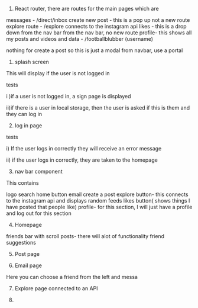 1. React router, there are routes for the main pages which are

messages - /direct/inbox
create new post - this is a pop up not a new route
explore route - /explore connects to the instagram api
likes - this is a drop down from the nav bar from the nav bar, no new route
profile- this shows all my posts and videos and data - /footballblubber (username)

nothing for create a post so this is just a modal from navbar, use a portal

1. splash screen

This will display if the user is not logged in

tests

i )if a user is not logged in, a sign page is displayed

ii)if there is a user in local storage, then the user is asked if this is them and they can log in

2. log in page

tests

i) If the user logs in correctly they will receive an error message

ii) if the user logs in correctly, they are taken to the homepage

3. nav bar component

This contains

logo
search
home button
email
create a post
explore button- this connects to the instagram api and displays random feeds
likes button( shows things I have posted that people like)
profile- for this section, I will just have a profile and log out for this section

4. Homepage

friends bar with scroll
posts- there will alot of functionality
friend suggestions

5. Post page

6. Email page

Here you can choose a friend from the left and messa

7. Explore page connected to an API

8.
